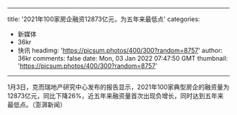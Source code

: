 
---
title: '2021年100家房企融资12873亿元，为五年来最低点'
categories: 
 - 新媒体
 - 36kr
 - 快讯
headimg: 'https://picsum.photos/400/300?random=8757'
author: 36kr
comments: false
date: Mon, 03 Jan 2022 07:47:50 GMT
thumbnail: 'https://picsum.photos/400/300?random=8757'
---

<div>   
1月3日，克而瑞地产研究中心发布的报告显示，2021年100家典型房企的融资量为12873亿元，同比下降26%，近五年来融资量首次出现负增长，同时达到五年来最低点。（澎湃新闻）  
</div>
            